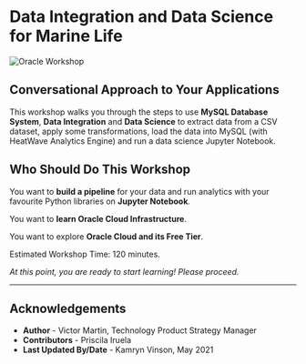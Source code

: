 # Data Integration and Data Science for Marine Life

![Oracle Workshop](images/banner.png)

## Conversational Approach to Your Applications

This workshop walks you through the steps to use **MySQL Database System**, **Data Integration** and **Data Science** to extract data from a CSV dataset, apply some transformations, load the data into MySQL (with HeatWave Analytics Engine) and run a data science Jupyter Notebook.

## Who Should Do This Workshop

You want to **build a pipeline** for your data and run analytics with your favourite Python libraries on **Jupyter Notebook**.

You want to **learn Oracle Cloud Infrastructure**.

You want to explore **Oracle Cloud and its Free Tier**.

Estimated Workshop Time: 120 minutes.

_At this point, you are ready to start learning! Please proceed._

---

## **Acknowledgements**

- **Author** - Victor Martin, Technology Product Strategy Manager
- **Contributors** - Priscila Iruela
- **Last Updated By/Date** - Kamryn Vinson, May 2021
